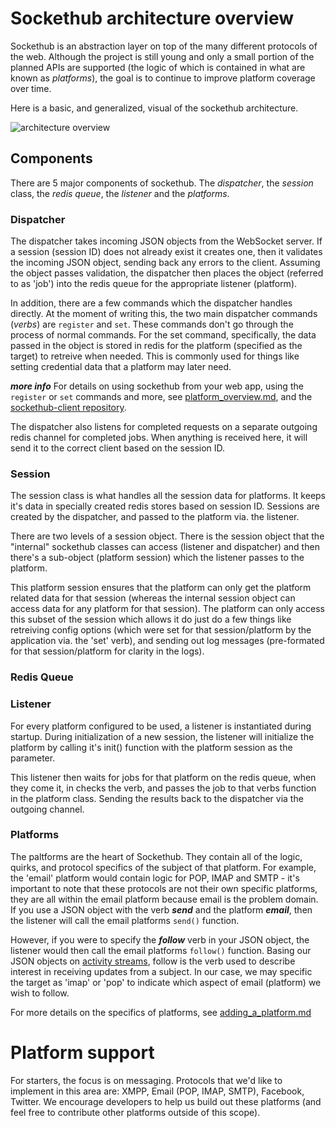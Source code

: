 # Sockethub architecture overview

Sockethub is an abstraction layer on top of the many different protocols of the web. Although the project is still young and only a small portion of the planned APIs are supported (the logic of which is contained in what are known as *platforms*), the goal is to continue to improve platform coverage over time.

Here is a basic, and generalized, visual of the sockethub architecture.

![architecture overview](http://sockethub.org/img/architecture_overview.svg)

## Components

There are 5 major components of sockethub. The *dispatcher*, the *session* class, the *redis queue*, the *listener* and the *platforms*.

### Dispatcher

The dispatcher takes incoming JSON objects from the WebSocket server. If a session (session ID) does not already exist it creates one, then it validates the incoming JSON object, sending back any errors to the client. Assuming the object passes validation, the dispatcher then places the object (referred to as 'job') into the redis queue for the appropriate listener (platform).

In addition, there are a few commands which the dispatcher handles directly. At the moment of writing this, the two main dispatcher commands (*verbs*) are `register` and `set`. These commands don't go through the process of normal commands. For the set command, specifically, the data passed in the object is stored in redis for the platform (specified as the target) to retreive when needed. This is commonly used for things like setting credential data that a platform may later need.

***more info*** For details on using sockethub from your web app, using the `register` or `set` commands and more, see [platform_overview.md](platform_overview), and the [sockethub-client repository](https://github.com/sockethub/sockethub-client).

The dispatcher also listens for completed requests on a separate outgoing redis channel for completed jobs. When anything is received here, it will send it to the correct client based on the session ID.

### Session

The session class is what handles all the session data for platforms. It keeps it's data in specially created redis stores based on session ID. Sessions are created by the dispatcher, and passed to the platform via. the listener.

There are two levels of a session object. There is the session object that the "internal" sockethub classes can access (listener and dispatcher) and then there's a sub-object (platform session) which the listener passes to the platform.

This platform session ensures that the platform can only get the platform related data for that session (whereas the internal session object can access data for any platform for that session). The platform can only access this subset of the session which allows it do just do a few things like retreiving config options (which were set for that session/platform by the application via. the 'set' verb), and sending out log messages (pre-formated for that session/platform for clarity in the logs).

### Redis Queue

### Listener

For every platform configured to be used, a listener is instantiated during startup. During initialization of a new session, the listener will initialize the platform by calling it's init() function with the platform session as the parameter.

This listener then waits for jobs for that platform on the redis queue, when they come it, in checks the verb, and passes the job to that verbs function in the platform class. Sending the results back to the dispatcher via the outgoing channel.

### Platforms

The paltforms are the heart of Sockethub. They contain all of the logic, quirks, and protocol specifics of the subject of that platform. For example, the 'email' platform would contain logic for POP, IMAP and SMTP - it's important to note that these protocols are not their own specific platforms, they are all within the email platform because email is the problem domain. If you use a JSON object with the verb ***send***  and the platform ***email***, then the listener will call the email platforms `send()` function.

However, if you were to specify the ***follow*** verb in your JSON object, the listener would then call the email platforms `follow()` function. Basing our JSON objects on [activity streams](http://activitystrea.ms/registry/verbs/), follow is the verb used to describe interest in receiving updates from a subject. In our case, we may specific the target as 'imap' or 'pop' to indicate which aspect of email (platform) we wish to follow.

For more details on the specifics of platforms, see [adding_a_platform.md](adding_a_platform.md)

# Platform support

For starters, the focus is on messaging. Protocols that we'd like to implement in this area are: XMPP, Email (POP, IMAP, SMTP), Facebook, Twitter. We encourage developers to help us build out these platforms (and feel free to contribute other platforms outside of this scope).
